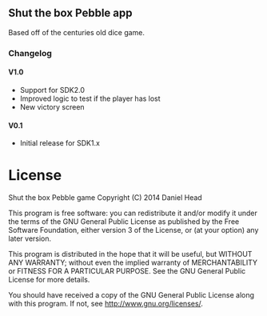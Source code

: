 ## Shut the box Pebble app

Based off of the centuries old dice game.

### Changelog

#### V1.0
 * Support for SDK2.0
 * Improved logic to test if the player has lost
 * New victory screen

#### V0.1
 * Initial release for SDK1.x

# License
Shut the box Pebble game
Copyright (C) 2014 Daniel Head

This program is free software: you can redistribute it and/or modify
it under the terms of the GNU General Public License as published by
the Free Software Foundation, either version 3 of the License, or
(at your option) any later version.

This program is distributed in the hope that it will be useful,
but WITHOUT ANY WARRANTY; without even the implied warranty of
MERCHANTABILITY or FITNESS FOR A PARTICULAR PURPOSE.  See the
GNU General Public License for more details.

You should have received a copy of the GNU General Public License
along with this program.  If not, see <http://www.gnu.org/licenses/>.
